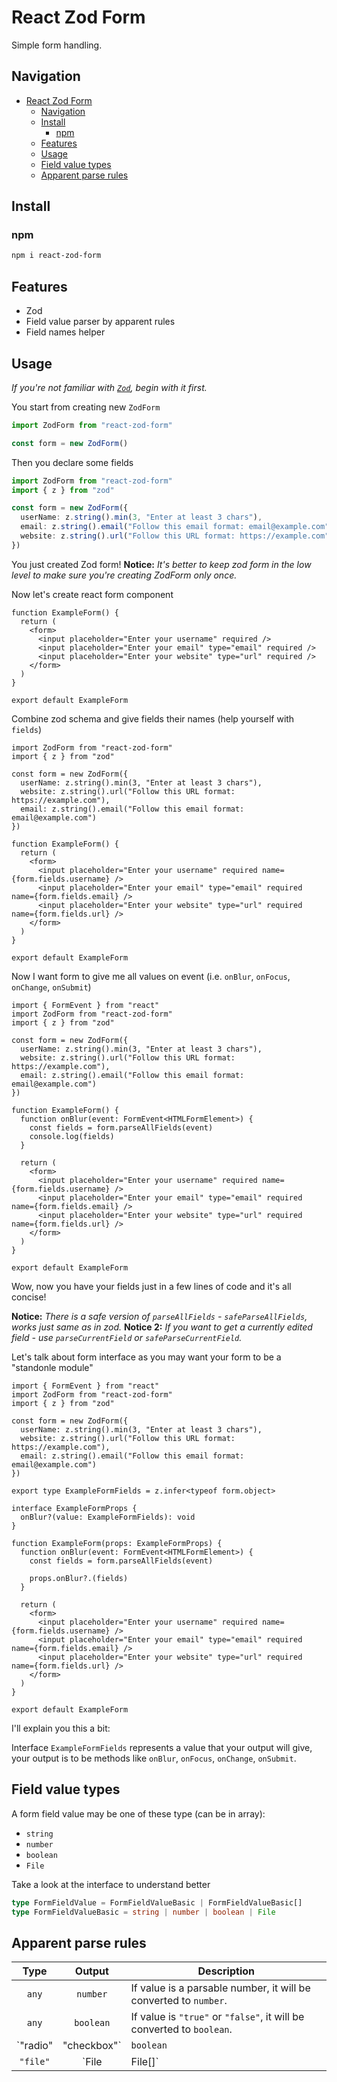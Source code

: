 # React Zod Form

Simple form handling.

<!-- Form handling, relying on zod schemas.

This provides super mega simplicity in the code and gives the same amount of control over the forms. -->

## Navigation

- [React Zod Form](#react-zod-form)
  - [Navigation](#navigation)
  - [Install](#install)
    - [npm](#npm)
  - [Features](#features)
  - [Usage](#usage)
  - [Field value types](#field-value-types)
  - [Apparent parse rules](#apparent-parse-rules)

## Install

### npm

```bash
npm i react-zod-form
```

## Features

- Zod
- Field value parser by apparent rules
- Field names helper

## Usage

_If you're not familiar with [`Zod`](https://zod.dev/), begin with it first._

You start from creating new `ZodForm`

```ts
import ZodForm from "react-zod-form"

const form = new ZodForm()
```

Then you declare some fields

```ts
import ZodForm from "react-zod-form"
import { z } from "zod"

const form = new ZodForm({
  userName: z.string().min(3, "Enter at least 3 chars"),
  email: z.string().email("Follow this email format: email@example.com"),
  website: z.string().url("Follow this URL format: https://example.com")
})
```

You just created Zod form!
**Notice:** _It's better to keep zod form in the low level to make sure you're creating ZodForm only once._

Now let's create react form component

```tsx
function ExampleForm() {
  return (
    <form>
      <input placeholder="Enter your username" required />
      <input placeholder="Enter your email" type="email" required />
      <input placeholder="Enter your website" type="url" required />
    </form>
  )
}

export default ExampleForm
```

Combine zod schema and give fields their names (help yourself with `fields`)

```tsx
import ZodForm from "react-zod-form"
import { z } from "zod"

const form = new ZodForm({
  userName: z.string().min(3, "Enter at least 3 chars"),
  website: z.string().url("Follow this URL format: https://example.com"),
  email: z.string().email("Follow this email format: email@example.com")
})

function ExampleForm() {
  return (
    <form>
      <input placeholder="Enter your username" required name={form.fields.username} />
      <input placeholder="Enter your email" type="email" required name={form.fields.email} />
      <input placeholder="Enter your website" type="url" required name={form.fields.url} />
    </form>
  )
}

export default ExampleForm
```

Now I want form to give me all values on event (i.e. `onBlur`, `onFocus`, `onChange`, `onSubmit`)

```tsx
import { FormEvent } from "react"
import ZodForm from "react-zod-form"
import { z } from "zod"

const form = new ZodForm({
  userName: z.string().min(3, "Enter at least 3 chars"),
  website: z.string().url("Follow this URL format: https://example.com"),
  email: z.string().email("Follow this email format: email@example.com")
})

function ExampleForm() {
  function onBlur(event: FormEvent<HTMLFormElement>) {
    const fields = form.parseAllFields(event)
    console.log(fields)
  }
  
  return (
    <form>
      <input placeholder="Enter your username" required name={form.fields.username} />
      <input placeholder="Enter your email" type="email" required name={form.fields.email} />
      <input placeholder="Enter your website" type="url" required name={form.fields.url} />
    </form>
  )
}

export default ExampleForm
```

Wow, now you have your fields just in a few lines of code and it's all concise!

**Notice:** _There is a safe version of `parseAllFields` - `safeParseAllFields`, works just same as in zod._
**Notice 2:** _If you want to get a currently edited field - use `parseCurrentField` or `safeParseCurrentField`._

Let's talk about form interface as you may want your form to be a "standonle module"

```tsx
import { FormEvent } from "react"
import ZodForm from "react-zod-form"
import { z } from "zod"

const form = new ZodForm({
  userName: z.string().min(3, "Enter at least 3 chars"),
  website: z.string().url("Follow this URL format: https://example.com"),
  email: z.string().email("Follow this email format: email@example.com")
})

export type ExampleFormFields = z.infer<typeof form.object>

interface ExampleFormProps {
  onBlur?(value: ExampleFormFields): void
}

function ExampleForm(props: ExampleFormProps) {
  function onBlur(event: FormEvent<HTMLFormElement>) {
    const fields = form.parseAllFields(event)
    
    props.onBlur?.(fields)
  }
  
  return (
    <form>
      <input placeholder="Enter your username" required name={form.fields.username} />
      <input placeholder="Enter your email" type="email" required name={form.fields.email} />
      <input placeholder="Enter your website" type="url" required name={form.fields.url} />
    </form>
  )
}

export default ExampleForm
```

I'll explain you this a bit:

Interface `ExampleFormFields` represents a value that your output will give, your output is to be methods like `onBlur`, `onFocus`, `onChange`, `onSubmit`.

## Field value types

A form field value may be one of these type (can be in array):

- `string`
- `number`
- `boolean`
- `File`

Take a look at the interface to understand better

```ts
type FormFieldValue = FormFieldValueBasic | FormFieldValueBasic[]
type FormFieldValueBasic = string | number | boolean | File
```

## Apparent parse rules

| Type | Output | Description |
| :---: | :---: | --- |
| `any` | `number`| If value is a parsable number, it will be converted to `number`. |
| `any` | `boolean`| If value is `"true"` or `"false"`, it will be converted to `boolean`. |
| `"radio" | "checkbox"` | `boolean` | If value is `"ok"` and type is `"radio" | "checkbox"`, the value from `checked` attribute will be taken. |
| `"file"` | `File | File[]` | If type is `"file"`, it will give `File` or `File[]`, depending on `multiple` attribute. |
